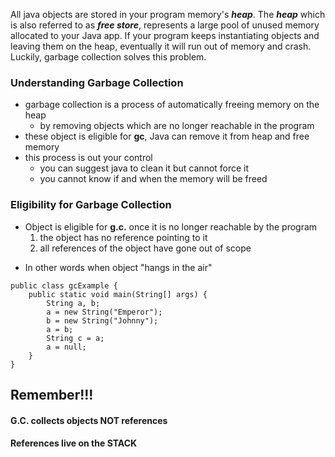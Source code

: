 All java objects are stored in your program memory's ***heap***. The ***heap*** which is also referred to as ***free store***, represents a large pool of unused memory allocated to your Java app. If your program keeps instantiating objects and leaving them on the heap, eventually it will run out of memory and crash. Luckily, garbage collection solves this problem.

### Understanding Garbage Collection
* garbage collection is a process of automatically freeing memory on the heap
	* by removing objects which are no longer reachable in the program
* these object is eligible for **gc**, Java can remove it from heap and free memory
* this process is out your control
	* you can suggest java to clean it but cannot force it
	* you cannot know if and when the memory will be freed

### Eligibility for Garbage Collection
* Object is eligible for **g.c.** once it is no longer reachable by the program
	1. the object has no reference pointing to it
	2. all references of the object have gone out of scope
- In other words when object "hangs in the air" 

```
public class gcExample {
	public static void main(String[] args) {
		String a, b;
		a = new String("Emperor");
		b = new String("Johnny");
		a = b;
		String c = a;
		a = null;
	}
}
```

## Remember!!!
#### G.C. collects objects NOT references
#### References live on the STACK

